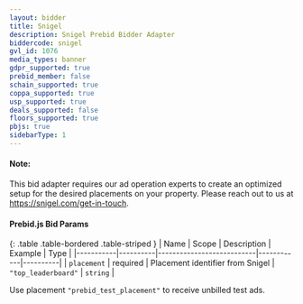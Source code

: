 ```yaml
---
layout: bidder
title: Snigel
description: Snigel Prebid Bidder Adapter
biddercode: snigel
gvl_id: 1076
media_types: banner
gdpr_supported: true
prebid_member: false
schain_supported: true
coppa_supported: true
usp_supported: true
deals_supported: false
floors_supported: true
pbjs: true
sidebarType: 1
---
```


#### Note:

This bid adapter requires our ad operation experts to create an optimized setup for the desired placements on your property.
Please reach out to us at https://snigel.com/get-in-touch.

#### Prebid.js Bid Params

{: .table .table-bordered .table-striped }
| Name      | Scope    | Description               | Example    | Type     |
|-----------|----------|---------------------------|------------|----------|
| `placement`    | required | Placement identifier from Snigel | `"top_leaderboard"` | `string` |

Use placement `"prebid_test_placement"` to receive unbilled test ads.
